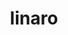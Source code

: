 ---
sub_projects:
- project_email: linaro-image-tools
  project_link_name: linaro-image-tools
  project_maintainers: ''
  project_name: linaro-image-tools
  project_patches_url: http://patches.linaro.org/api/projects/30/?format=json
  project_scm_url: ''
  project_url: n/a
- project_email: linaro-kernel@lists.linaro.org
  project_link_name: linaro-kernel
  project_maintainers: ''
  project_name: linaro-kernel
  project_patches_url: http://patches.linaro.org/api/projects/42/?format=json
  project_scm_url: ''
  project_url: n/a
- project_email: linaro-mm-sig@lists.linaro.org
  project_link_name: linaro-mm-sig
  project_maintainers: ''
  project_name: Linaro MM
  project_patches_url: http://patches.linaro.org/api/projects/122/?format=json
  project_scm_url: http://git.linaro.org/git/people/sumit.semwal/linux-dma-buf.git
  project_url: http://git.linaro.org/people/sumit.semwal/linux-dma-buf.git/commit/
title: linaro
---